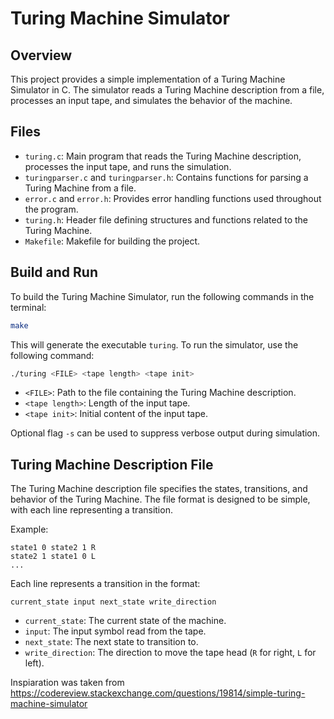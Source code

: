 # Turing Machine Simulator

## Overview

This project provides a simple implementation of a Turing Machine Simulator in C. The simulator reads a Turing Machine description from a file, processes an input tape, and simulates the behavior of the machine.

## Files

- `turing.c`: Main program that reads the Turing Machine description, processes the input tape, and runs the simulation.
- `turingparser.c` and `turingparser.h`: Contains functions for parsing a Turing Machine from a file.
- `error.c` and `error.h`: Provides error handling functions used throughout the program.
- `turing.h`: Header file defining structures and functions related to the Turing Machine.
- `Makefile`: Makefile for building the project.

## Build and Run

To build the Turing Machine Simulator, run the following commands in the terminal:

```bash
make
```

This will generate the executable `turing`. To run the simulator, use the following command:

```bash
./turing <FILE> <tape length> <tape init>
```

- `<FILE>`: Path to the file containing the Turing Machine description.
- `<tape length>`: Length of the input tape.
- `<tape init>`: Initial content of the input tape.

Optional flag `-s` can be used to suppress verbose output during simulation.

## Turing Machine Description File

The Turing Machine description file specifies the states, transitions, and behavior of the Turing Machine. The file format is designed to be simple, with each line representing a transition.

Example:

```
state1 0 state2 1 R
state2 1 state1 0 L
...
```

Each line represents a transition in the format:

```
current_state input next_state write_direction
```

- `current_state`: The current state of the machine.
- `input`: The input symbol read from the tape.
- `next_state`: The next state to transition to.
- `write_direction`: The direction to move the tape head (`R` for right, `L` for left).

Inspiaration was taken from https://codereview.stackexchange.com/questions/19814/simple-turing-machine-simulator
